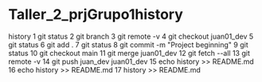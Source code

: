 # Taller_2_prjGrupo1history
history
    1  git status
    2  git branch
    3  git remote -v
    4  git checkout juan01_dev 
    5  git status
    6  git add .
    7  git status
    8  git commit -m "Project beginning"
    9  git status
   10  git checkout main
   11  git merge juan01_dev 
   12  git fetch --all
   13  git remote -v
   14  git push juan_dev juan01_dev
   15  echo history >> README.md 
   16  echo history >> README.md 
   17  history >> README.md 